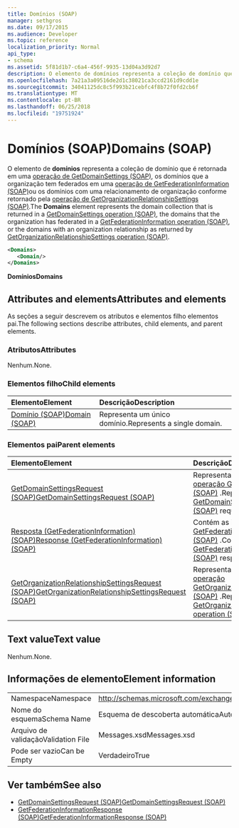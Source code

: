 ```yaml
---
title: Domínios (SOAP)
manager: sethgros
ms.date: 09/17/2015
ms.audience: Developer
ms.topic: reference
localization_priority: Normal
api_type:
- schema
ms.assetid: 5f81d1b7-c6a4-456f-9935-13d04a3d92d7
description: O elemento de domínios representa a coleção de domínio que é retornada em uma operação de GetDomainSettings (SOAP), os domínios que a organização tem federados em uma operação de GetFederationInformation (SOAP) ou os domínios com um relacionamento de organização como retornado por operação GetOrganizationRelationshipSettings (SOAP).
ms.openlocfilehash: 7a21a3a09516de2d1c38021ca3ccd2161d9cdd1e
ms.sourcegitcommit: 34041125dc8c5f993b21cebfc4f8b72f0fd2cb6f
ms.translationtype: MT
ms.contentlocale: pt-BR
ms.lasthandoff: 06/25/2018
ms.locfileid: "19751924"
---
```

# <a name="domains-soap"></a><span data-ttu-id="1f801-103">Domínios (SOAP)</span><span class="sxs-lookup"><span data-stu-id="1f801-103">Domains (SOAP)</span></span>

<span data-ttu-id="1f801-104">O elemento de **domínios** representa a coleção de domínio que é retornada em uma [operação de GetDomainSettings (SOAP)](getdomainsettings-operation-soap.md), os domínios que a organização tem federados em uma [operação de GetFederationInformation (SOAP)](getfederationinformation-operation-soap.md)ou os domínios com uma relacionamento de organização conforme retornado pela [operação de GetOrganizationRelationshipSettings (SOAP)](getorganizationrelationshipsettings-operation-soap.md).</span><span class="sxs-lookup"><span data-stu-id="1f801-104">The **Domains** element represents the domain collection that is returned in a [GetDomainSettings operation (SOAP)](getdomainsettings-operation-soap.md), the domains that the organization has federated in a [GetFederationInformation operation (SOAP)](getfederationinformation-operation-soap.md), or the domains with an organization relationship as returned by [GetOrganizationRelationshipSettings operation (SOAP)](getorganizationrelationshipsettings-operation-soap.md).</span></span>
  
```XML
<Domains>
   <Domain/>
</Domains>
```

 <span data-ttu-id="1f801-105">**Domínios**</span><span class="sxs-lookup"><span data-stu-id="1f801-105">**Domains**</span></span>
## <a name="attributes-and-elements"></a><span data-ttu-id="1f801-106">Attributes and elements</span><span class="sxs-lookup"><span data-stu-id="1f801-106">Attributes and elements</span></span>

<span data-ttu-id="1f801-107">As seções a seguir descrevem os atributos e elementos filho elementos pai.</span><span class="sxs-lookup"><span data-stu-id="1f801-107">The following sections describe attributes, child elements, and parent elements.</span></span>
  
### <a name="attributes"></a><span data-ttu-id="1f801-108">Atributos</span><span class="sxs-lookup"><span data-stu-id="1f801-108">Attributes</span></span>

<span data-ttu-id="1f801-109">Nenhum.</span><span class="sxs-lookup"><span data-stu-id="1f801-109">None.</span></span>
  
### <a name="child-elements"></a><span data-ttu-id="1f801-110">Elementos filho</span><span class="sxs-lookup"><span data-stu-id="1f801-110">Child elements</span></span>

|<span data-ttu-id="1f801-111">**Elemento**</span><span class="sxs-lookup"><span data-stu-id="1f801-111">**Element**</span></span>|<span data-ttu-id="1f801-112">**Descrição**</span><span class="sxs-lookup"><span data-stu-id="1f801-112">**Description**</span></span>|
|:-----|:-----|
|[<span data-ttu-id="1f801-113">Domínio (SOAP)</span><span class="sxs-lookup"><span data-stu-id="1f801-113">Domain (SOAP)</span></span>](domain-soap.md) <br/> |<span data-ttu-id="1f801-114">Representa um único domínio.</span><span class="sxs-lookup"><span data-stu-id="1f801-114">Represents a single domain.</span></span>  <br/> |
   
### <a name="parent-elements"></a><span data-ttu-id="1f801-115">Elementos pai</span><span class="sxs-lookup"><span data-stu-id="1f801-115">Parent elements</span></span>

|<span data-ttu-id="1f801-116">**Elemento**</span><span class="sxs-lookup"><span data-stu-id="1f801-116">**Element**</span></span>|<span data-ttu-id="1f801-117">**Descrição**</span><span class="sxs-lookup"><span data-stu-id="1f801-117">**Description**</span></span>|
|:-----|:-----|
|[<span data-ttu-id="1f801-118">GetDomainSettingsRequest (SOAP)</span><span class="sxs-lookup"><span data-stu-id="1f801-118">GetDomainSettingsRequest (SOAP)</span></span>](getdomainsettingsrequest-soap.md) <br/> |<span data-ttu-id="1f801-119">Representa uma solicitação de [operação GetDomainSettings (SOAP)](getdomainsettings-operation-soap.md) .</span><span class="sxs-lookup"><span data-stu-id="1f801-119">Represents a [GetDomainSettings operation (SOAP)](getdomainsettings-operation-soap.md) request.</span></span>  <br/> |
|[<span data-ttu-id="1f801-120">Resposta (GetFederationInformation) (SOAP)</span><span class="sxs-lookup"><span data-stu-id="1f801-120">Response (GetFederationInformation) (SOAP)</span></span>](response-getfederationinformationsoap.md) <br/> |<span data-ttu-id="1f801-121">Contém as informações de resposta [GetFederationInformation operação (SOAP)](getfederationinformation-operation-soap.md) .</span><span class="sxs-lookup"><span data-stu-id="1f801-121">Contains the [GetFederationInformation operation (SOAP)](getfederationinformation-operation-soap.md) response information.</span></span>  <br/> |
|[<span data-ttu-id="1f801-122">GetOrganizationRelationshipSettingsRequest (SOAP)</span><span class="sxs-lookup"><span data-stu-id="1f801-122">GetOrganizationRelationshipSettingsRequest (SOAP)</span></span>](getorganizationrelationshipsettingsrequest-soap.md) <br/> |<span data-ttu-id="1f801-123">Representa uma solicitação de [operação GetOrganizationRelationshipSettings (SOAP)](getorganizationrelationshipsettings-operation-soap.md) .</span><span class="sxs-lookup"><span data-stu-id="1f801-123">Represents a [GetOrganizationRelationshipSettings operation (SOAP)](getorganizationrelationshipsettings-operation-soap.md) request.</span></span>  <br/> |
   
## <a name="text-value"></a><span data-ttu-id="1f801-124">Text value</span><span class="sxs-lookup"><span data-stu-id="1f801-124">Text value</span></span>

<span data-ttu-id="1f801-125">Nenhum.</span><span class="sxs-lookup"><span data-stu-id="1f801-125">None.</span></span>
  
## <a name="element-information"></a><span data-ttu-id="1f801-126">Informações de elemento</span><span class="sxs-lookup"><span data-stu-id="1f801-126">Element information</span></span>

|||
|:-----|:-----|
|<span data-ttu-id="1f801-127">Namespace</span><span class="sxs-lookup"><span data-stu-id="1f801-127">Namespace</span></span>  <br/> |http://schemas.microsoft.com/exchange/2010/Autodiscover  <br/> |
|<span data-ttu-id="1f801-128">Nome do esquema</span><span class="sxs-lookup"><span data-stu-id="1f801-128">Schema Name</span></span>  <br/> |<span data-ttu-id="1f801-129">Esquema de descoberta automática</span><span class="sxs-lookup"><span data-stu-id="1f801-129">Autodiscover schema</span></span>  <br/> |
|<span data-ttu-id="1f801-130">Arquivo de validação</span><span class="sxs-lookup"><span data-stu-id="1f801-130">Validation File</span></span>  <br/> |<span data-ttu-id="1f801-131">Messages.xsd</span><span class="sxs-lookup"><span data-stu-id="1f801-131">Messages.xsd</span></span>  <br/> |
|<span data-ttu-id="1f801-132">Pode ser vazio</span><span class="sxs-lookup"><span data-stu-id="1f801-132">Can be Empty</span></span>  <br/> |<span data-ttu-id="1f801-133">Verdadeiro</span><span class="sxs-lookup"><span data-stu-id="1f801-133">True</span></span>  <br/> |
   
## <a name="see-also"></a><span data-ttu-id="1f801-134">Ver também</span><span class="sxs-lookup"><span data-stu-id="1f801-134">See also</span></span>

- [<span data-ttu-id="1f801-135">GetDomainSettingsRequest (SOAP)</span><span class="sxs-lookup"><span data-stu-id="1f801-135">GetDomainSettingsRequest (SOAP)</span></span>](getdomainsettingsrequest-soap.md)  
- [<span data-ttu-id="1f801-136">GetFederationInformationResponse (SOAP)</span><span class="sxs-lookup"><span data-stu-id="1f801-136">GetFederationInformationResponse (SOAP)</span></span>](getfederationinformationresponse-soap.md)


